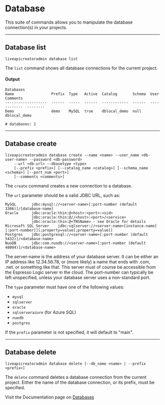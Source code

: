 # Database

This suite of commands allows you to manipulate the database connection(s) in your projects.

***
## Database list
    liveapicreatoradmin database list

The `list` command shows all database connections for the current project.

#### Output
    Databases
    Name                 Prefix  Type   Active  Catalog       Schema  User          Comments
    -------------------  ------  -----  ------  ------------  ------  ------------  --------
    Demo                 demo    MySQL  true    dblocal_demo  null    dblocal_demo
    
    # databases: 1

***
## Database create
    liveapicreatoradmin database create --name <name> --user_name <db-user-name> --password <db-password>
    	--url <db-url> --dbasetype <type>
    	[--prefix <prefix>] [--catalog_name <catalog>] [--schema_name <schema>] [--port_num <port>]
    	[--comments <comments>]

The `create` command creates a new connection to a database.

The `url` parameter should be a valid JDBC URL, such as:

    MySQL	    jdbc:mysql://<server-name>[:port-number (default 3306)]/[database-name]	
    Oracle	    jdbc:oracle:thin:@<host>:<port>:<sid> 
                jdbc:oracle:thin:@//<host>:<port>/<service> 
                jdbc:oracle:thin:@<TNSName> - see Oracle for details
    Microsoft SQL Server	jdbc:sqlserver://<server-name>[instance-name][:port-number]][;property=value[;property=value]]
    Postgres	jdbc:postgresql://<server-name>[:port-number (default 5432)]/<database-name>	
    NuoDB	    jdbc:com.nuodb://<server-name>[:port-number (default 48004)]/<database-name>	
    
The server-name is the address of your database server. It can be either an IP address like 12.34.56.78, or (more likely) a name that ends with .com, .net. or something like that. This server must of course be accessible from the Espresso Logic server in the cloud. The port-number can typically be left unspecified, unless your database server uses a non-standard port.


The `type` parameter must have one of the following values:

* `mysql`
* `sqlserver`
* `oracle`
* `sqlserverazure` (for Azure SQL)
* `nuodb`
* `postgres`

If the `prefix` parameter is not specified, it will default to "main".

***
## Database delete
    liveapicreatoradmin database delete [--db_name <name> | --prefix <prefix>]

The `delete` command deletes a database connection from the current project.
Either the name of the database connection, or its prefix, must be specified.

Visit the Documentation page on [Databases](http://ca-doc.espressologic.com/docs/logic-designer/database)
